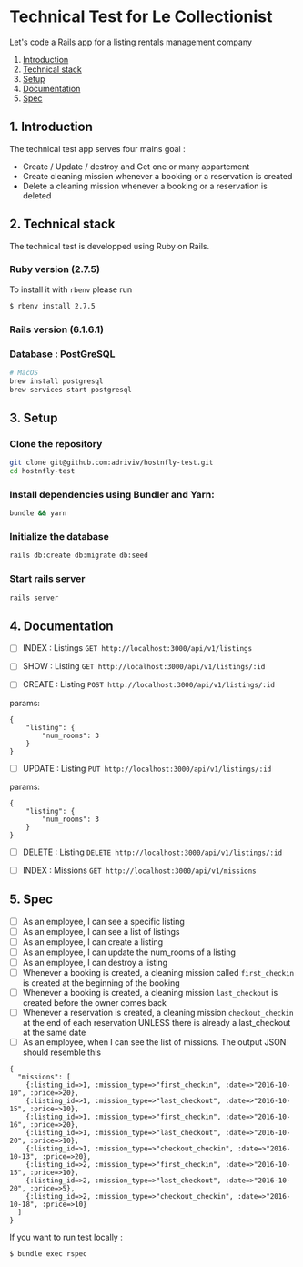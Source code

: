 # Technical Test for Le Collectionist

Let's code a Rails app for a listing rentals management company

1. [Introduction](#1-introduction)
2. [Technical stack](#2-technical-stack)
3. [Setup](#3-setup)
4. [Documentation](#4-documentation)
5. [Spec](#5-spec)

## 1. Introduction

The technical test app serves four mains goal :
  - Create / Update / destroy and Get one or many appartement
  - Create cleaning mission whenever a booking or a reservation is created
  - Delete a cleaning mission  whenever a booking or a reservation is deleted

## 2. Technical stack

The technical test is developped using Ruby on Rails.

### Ruby version (2.7.5)

To install it with `rbenv` please run

```sh
$ rbenv install 2.7.5
```

### Rails version (6.1.6.1)

### Database : PostGreSQL

```sh
# MacOS
brew install postgresql
brew services start postgresql
```

## 3. Setup

### Clone the repository

```sh
git clone git@github.com:adriviv/hostnfly-test.git
cd hostnfly-test
```

### Install dependencies using Bundler and Yarn:

```sh
bundle && yarn
```

### Initialize the database

```sh
rails db:create db:migrate db:seed
```

### Start rails server

```sh
rails server
```

## 4. Documentation
- [ ] INDEX : Listings
`GET http://localhost:3000/api/v1/listings`

- [ ] SHOW : Listing
`GET http://localhost:3000/api/v1/listings/:id`

- [ ] CREATE : Listing
`POST http://localhost:3000/api/v1/listings/:id`

params: 
```
{
	"listing": {
		"num_rooms": 3
	}
}
```

- [ ] UPDATE : Listing
`PUT http://localhost:3000/api/v1/listings/:id`

params: 
```
{
	"listing": {
		"num_rooms": 3
	}
}
```

- [ ] DELETE : Listing
`DELETE http://localhost:3000/api/v1/listings/:id`


- [ ] INDEX : Missions
`GET http://localhost:3000/api/v1/missions`


## 5. Spec

- [ ] As an employee, I can see a specific listing
- [ ] As an employee, I can see a list of listings
- [ ] As an employee, I can create a listing
- [ ] As an employee, I can update the num_rooms of a listing
- [ ] As an employee, I can destroy a listing
- [ ] Whenever a booking is created, a cleaning mission called `first_checkin` is created at the beginning of the booking
- [ ] Whenever a booking is created, a cleaning mission `last_checkout` is created before the owner comes back
- [ ] Whenever a reservation is created, a cleaning mission `checkout_checkin` at the end of each reservation UNLESS there is already a last_checkout at the same date
- [ ] As an employee, when I can see the list of missions. The output JSON should resemble this
```
{
  "missions": [
    {:listing_id=>1, :mission_type=>"first_checkin", :date=>"2016-10-10", :price=>20},
    {:listing_id=>1, :mission_type=>"last_checkout", :date=>"2016-10-15", :price=>10},
    {:listing_id=>1, :mission_type=>"first_checkin", :date=>"2016-10-16", :price=>20},
    {:listing_id=>1, :mission_type=>"last_checkout", :date=>"2016-10-20", :price=>10},
    {:listing_id=>1, :mission_type=>"checkout_checkin", :date=>"2016-10-13", :price=>20},
    {:listing_id=>2, :mission_type=>"first_checkin", :date=>"2016-10-15", :price=>10},
    {:listing_id=>2, :mission_type=>"last_checkout", :date=>"2016-10-20", :price=>5},
    {:listing_id=>2, :mission_type=>"checkout_checkin", :date=>"2016-10-18", :price=>10}
  ]
}
```


If you want to run test locally :

```sh
$ bundle exec rspec
```